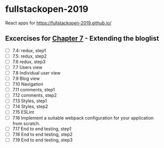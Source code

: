 # fullstackopen-2019
React apps for https://fullstackopen-2019.github.io/

##  Excercises for [Chapter 7](https://fullstackopen.com/en/part7/exercises_extending_the_bloglist) - Extending the bloglist


- [ ] 7.4: redux, step1
- [ ] 7.5: redux, step2
- [ ] 7.6 redux, step3
- [ ] 7.7 Users view
- [ ] 7.8 Individual user view
- [ ] 7.9 Blog view
- [ ] 7.10 Navigation
- [ ] 7.11 comments, step1
- [ ] 7.12 comments, step2
- [ ] 7.13 Styles, step1
- [ ] 7.14 Styles, step2
- [ ] 7.15 ESLint
- [ ] 7.16 Implement a suitable webpack configuration for your application from scratch.
- [ ] 7.17 End to end testing, step1
- [ ] 7.18 End to end testing, step2
- [ ] 7.19 End to end testing, step3

